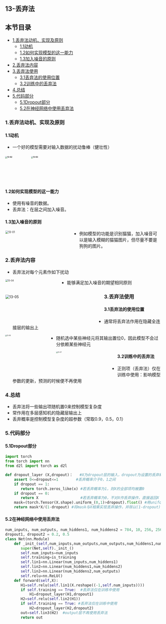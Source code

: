 ## 13-丢弃法

## 本节目录
  - [1.丢弃法动机、实现及原则](#1丢弃法动机实现及原则)
    - [1.1动机](#11动机)
    - [1.2如何实现模型的这一能力](#12如何实现模型的这一能力)
    - [1.3加入噪音的原则](#13加入噪音的原则)
  - [2.丢弃法内容](#2丢弃法内容)
  - [3.丢弃法使用](#3丢弃法使用)
    - [3.1丢弃法的使用位置](#31丢弃法的使用位置)
    - [3.2训练中的丢弃法](#32训练中的丢弃法)
  - [4.总结](#4总结)
  - [5.代码部分](#5代码部分)
    - [5.1Dropout部分](#51dropout部分)
    - [5.2在神经网络中使用丢弃法](#52在神经网络中使用丢弃法)

### 1.丢弃法动机、实现及原则

#### 1.1动机

+ 一个好的模型需要对输入数据的扰动鲁棒（健壮性）

#### <img src="../imgs/13/13-02.jpg" alt="13-02" width="200" height="200" style="zoom: 40%;" />           <img src="../imgs/13/13-03.jpg" alt="13-03" width="200" height="200" style="zoom: 40%;" />

#### 1.2如何实现模型的这一能力

+ 使用有噪音的数据。
+ 丢弃法：在层之间加入噪音。

#### 1.3加入噪音的原则

<img src="../imgs/13/13-01.png" width="400" height="100" alt="13-01" style="zoom: 60%; float: left;" />

+ 例如模型的功能是识别猫猫，加入噪音可以是输入模糊的猫猫图片，但尽量不要是狗狗的图片。

### 2.丢弃法内容
+ 丢弃法对每个元素作如下扰动

<img src="../imgs/13/13-04.png" width="400" height="100" alt="13-04"  style="zoom: 50%; float: left;" />

+ 能够满足加入噪音的期望相同原则

<img src="../imgs/13/13-05.png" width="400" height="100" alt="13-05"  style="float: left; zoom: 80%;" />

### 3.丢弃法使用

#### 3.1丢弃法的使用位置

+ 通常将丢弃法作用在隐藏全连接层的输出上

<img src="../imgs/13/13-06.png" width="500" height="180" alt="13-06" style="zoom: 33%; float: left;" />

+ 随机选中某些神经元将其输出置位0，因此模型不会过分依赖某些神经元

<img src="../imgs/13/13-07.png" width="600" height="250" alt="13-07"  style="zoom: 33%; float: left;" />



#### 3.2训练中的丢弃法

+ 正则项（丢弃法）仅在训练中使用：影响模型参数的更新，预测的时候便不再使用

### 4.总结

+ 丢弃法将一些输出项随机置0来控制模型复杂度
+ 常作用在多层感知机的隐藏层输出上
+ 丢弃概率是控制模型复杂度的超参数（常取0.9，0.5，0.1）

### 5.代码部分

#### 5.1Dropout部分

```python
import torch
from torch import nn
from d2l import torch as d2l

def dropout_layer (X,dropout)：   #X为dropout层的输入，dropout为设置的丢弃概率
    assert 0<=dropout<=1        #丢弃概率介于0，1之间
    if dropout == 1:
       return torch.zeros_like(x) #若丢弃概率为1，则X的全部项均被置0
    if dropout == 0:
       return X                   #若丢弃概率为0，不对X作丢弃操作，直接返回X
    mask=(torch.Tensor(X.shape).uniform_(0,1)>dropout).float() #用uniform函数生成0-1间的随机实数，利用”>"，将大于dropout的记为1，小于dropout的记为0，实现丢弃操作
    return mask*X/(1-dropout) #将mask与X相乘实现丢弃操作，并除以(1-dropout)，这里不使用选中X中元素置0的原因是相乘操作相比选中操作更快
```

#### 5.2在神经网络中使用丢弃法

```python
num_inputs, num_outputs, num_hiddens1, num_hiddens2 = 784, 10, 256, 256
dropout1, dropout2 = 0.2, 0.5
class Net(nn.Module)
    def _init_(self,num_inputs,num_outputs,num_outputs,num_hiddens1,num_hiddens2,is_training=True):
       super(Net,self)._init_()
       self.num_inputs=num_inputs
       self.training=is_training
       self.lin1=nn.Linear(num_inputs,num_hiddens1)
       self.lin2=nn.Linear(num_hiddens1,num_hiddens2)
       self.lin2=nn.Linear(num_hiddens2,num_outputs)
       self.relu=nn.ReLU()
    def forward(self,X):
       H1=self.relu(self.lin1(X.reshape((-1,self.num_inputs))))
       if self.training == True:  #丢弃法仅在训练中使用
           H1=dropout_layer(H1,dropout1)
       H2=self.relu(self.lin2(H1))
       if self.training == True: #丢弃法仅在训练中使用
           H2=dropout_layer(H2,dropout2)
       out=self.lin3(H2)  #output层不再使用丢弃法
       return out
```
<!--stackedit_data:
eyJoaXN0b3J5IjpbLTY1NzU5MDQ3MV19
-->